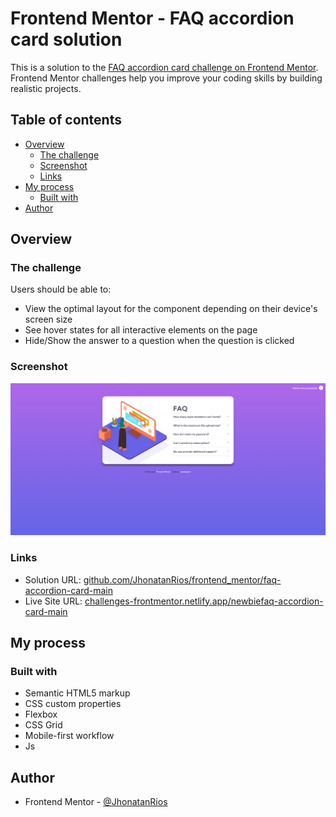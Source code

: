 # Frontend Mentor - FAQ accordion card solution
This is a solution to the [FAQ accordion card challenge on Frontend Mentor](https://www.frontendmentor.io/challenges/faq-accordion-card-XlyjD0Oam). Frontend Mentor challenges help you improve your coding skills by building realistic projects. 



## Table of contents
- [Overview](#overview)
  - [The challenge](#the-challenge)
  - [Screenshot](#screenshot)
  - [Links](#links)
- [My process](#my-process)
  - [Built with](#built-with)
- [Author](#author)



## Overview
### The challenge
Users should be able to:
- View the optimal layout for the component depending on their device's screen size
- See hover states for all interactive elements on the page
- Hide/Show the answer to a question when the question is clicked

### Screenshot
![](https://github.com/JhonatanRios/frontend_mentor/blob/main/newbie/faq-accordion-card-main/images/screencapture-solution.png)

### Links
- Solution URL: [github.com/JhonatanRios/frontend_mentor/faq-accordion-card-main](https://github.com/JhonatanRios/frontend_mentor/tree/main/newbie/faq-accordion-card-main)
- Live Site URL: [challenges-frontmentor.netlify.app/newbiefaq-accordion-card-main](https://challenges-frontmentor.netlify.app/newbie/faq-accordion-card-main/)



## My process
### Built with
- Semantic HTML5 markup
- CSS custom properties
- Flexbox
- CSS Grid
- Mobile-first workflow
- Js



## Author
- Frontend Mentor - [@JhonatanRios](https://www.frontendmentor.io/profile/JhonatanRios)